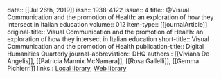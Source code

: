 date:: [[Jul 26th, 2019]]
issn:: 1938-4122
issue:: 4
title:: @Visual Communication and the promotion of Health: an exploration of how they intersect in Italian education
volume:: 012
item-type:: [[journalArticle]]
original-title:: Visual Communication and the promotion of Health: an exploration of how they intersect in Italian education
short-title:: Visual Communication and the promotion of Health
publication-title:: Digital Humanities Quarterly
journal-abbreviation:: DHQ
authors:: [[Viviana De Angelis]], [[Patricia Mannix McNamara]], [[Rosa Gallelli]], [[Gemma Pichierri]]
links:: [Local library](zotero://select/groups/2386895/items/2FQXZ2FB), [Web library](https://www.zotero.org/groups/2386895/items/2FQXZ2FB)
